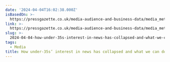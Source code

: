 ```yaml
---
date: '2024-04-04T16:02:38.000Z'
isBasedOn: >-
  https://pressgazette.co.uk/media-audience-and-business-data/media_metrics/how-under-35s-interest-in-news-has-collapse-and-what-we-can-do-about-it/
link: >-
  https://pressgazette.co.uk/media-audience-and-business-data/media_metrics/how-under-35s-interest-in-news-has-collapse-and-what-we-can-do-about-it/
slug: >-
  2024-04-04-how-under-35s-interest-in-news-has-collapsed-and-what-we-can-do-about-it
tags:
  - Media
title: How under-35s’ interest in news has collapsed and what we can do about it -
---
```


